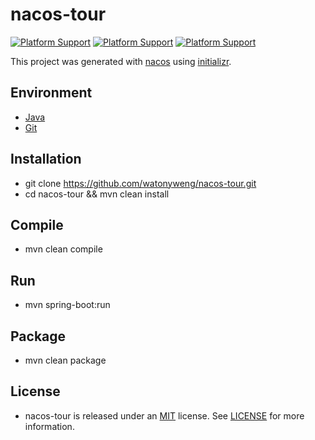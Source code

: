 # nacos-tour 

[![Platform Support](https://img.shields.io/badge/JDK-1.8+-green)](https://openjdk.java.net) [![Platform Support](https://img.shields.io/badge/SpringBoot-2.1.9-green)](https://spring.io/projects/spring-boot) [![Platform Support](https://img.shields.io/badge/Nacos-1.1.3-green)](https://nacos.io)

This project was generated with [nacos](https://github.com/alibaba/nacos) using [initializr](https://github.com/spring-io/initializr).

## Environment

- [Java](https://www.java.com)
- [Git](https://git-scm.com)

## Installation

- git clone <https://github.com/watonyweng/nacos-tour.git>
- cd nacos-tour && mvn clean install

## Compile

- mvn clean compile

## Run

- mvn spring-boot:run

## Package

- mvn clean package

## License

- nacos-tour is released under an [MIT](https://opensource.org/licenses/MIT) license. See [LICENSE](https://github.com/watonyweng/nacos-tour/tree/master/LICENSE) for more information.